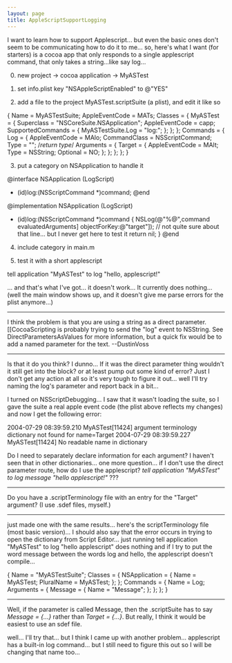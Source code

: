 ```yaml
---
layout: page
title: AppleScriptSupportLogging
---
```


I want to learn how to support Applescript... but even the basic ones don't seem to be communicating how to do it to me... so, here's what I want (for starters) is a cocoa app that only responds to a single applescript command, that only takes a string...like say log...

0) new project -> cocoa application -> MyASTest

1) set info.plist key "NSAppleScriptEnabled" to @"YES"

2) add a file to the project MyASTest.scriptSuite (a plist), and edit it like so 

    
 {
 	Name = MyASTestSuite;
 	AppleEventCode = MATs;
 	Classes = {
 		MyASTest = {
 			Superclass = "NSCoreSuite.NSApplication";
 			AppleEventCode = capp;
 			SupportedCommands = {
 				MyASTestSuite.Log = "log:";
 			};
 		};
 	};
 	Commands = {
 		Log = {
 			AppleEventCode = MAlo;
 			CommandClass = NSScriptCommand;
 			Type = ""; /*return type*/
 			Arguments = {
 				Target = {
 					AppleEventCode = MAlt;
 					Type = NSString;
 					Optional = NO;
 				};
 			};
 		};
 	};
 }


3) put a category on NSApplication to handle it

    
 @interface NSApplication (LogScript)
 - (id)log:(NSScriptCommand *)command;
 @end
 
 @implementation NSApplication (LogScript)
 - (id)log:(NSScriptCommand *)command
 {
 	NSLog(@"%@",command evaluatedArguments] objectForKey:@"target"]);
 	// not quite sure about that line... but I never get here to test it
 	return nil;
 }
 @end


4) include category in main.m

5) test it with a short applescript

    
 tell application "MyASTest" to log "hello, applescript!"


... and that's what I've got... it doesn't work... It currently does nothing...(well the main window shows up, and it doesn't give me parse errors for the plist anymore...)

----

I think the problem is that you are using a string as a direct parameter. [[CocoaScripting is probably trying to send the "log" event to NSString. See DirectParametersAsValues for more information, but a quick fix would be to add a named parameter for the text. --DustinVoss

----

Is that it do you think?  I dunno... If it was the direct parameter thing wouldn't it still get into the block?  or at least pump out some kind of error?  Just I don't get any action at all so it's very tough to figure it out... well I'll try naming the log's parameter and report back in a bit...

I turned on NSScriptDebugging... I saw that it wasn't loading the suite, so I gave the suite a real apple event code (the plist above reflects my changes) and now I get the following error:

    
 2004-07-29 08:39:59.210 MyASTest[11424] argument terminology dictionary not found for name=Target
 2004-07-29 08:39:59.227 MyASTest[11424] No readable name in dictionary


Do I need to separately declare information for each argument?  I haven't seen that in other dictionaries... one more question... if I don't use the direct parameter route, how do I use the applescript? *tell application "MyASTest" to log message "hello applescript!"* ???

----

Do you have a .scriptTerminology file with an entry for the "Target" argument? (I use .sdef files, myself.)

----

just made one with the same results... here's the scriptTerminology file (most basic version)... I should also say that the error occurs in trying to open the dictionary from Script Editor... just running     tell application "MyASTest" to log "hello applescript" does nothing and if I try to put the word message between the words log and hello, the applescript doesn't compile...

    
 {
 	Name = "MyASTestSuite";
 	Classes = {
 		NSApplication = {
 			Name = MyASTest;
 			PluralName = MyASTest;
 		};
 	};
 	Commands = {
 		Name = Log;
 		Arguments = {
 			Message = {
 				Name = "Message";
 			};
 		};
 	};
 }

----
Well, if the parameter is called Message, then the .scriptSuite has to say *Message = {...}* rather than *Target = {...}*. But really, I think it would be easiest to use an sdef file.

well... I'll try that... but I think I came up with another problem... applescript has a built-in log command... but I still need to figure this out so I will be changing that name too...

